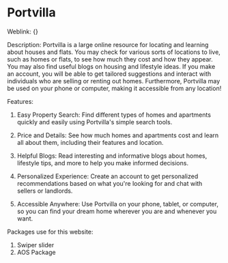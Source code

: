 # Portvilla

Weblink: {}

Description: Portvilla is a large online resource for locating and learning about houses and flats. You may check for various sorts of locations to live, such as homes or flats, to see how much they cost and how they appear. You may also find useful blogs on housing and lifestyle ideas. If you make an account, you will be able to get tailored suggestions and interact with individuals who are selling or renting out homes. Furthermore, Portvilla may be used on your phone or computer, making it accessible from any location!

Features:

1. Easy Property Search: Find different types of homes and apartments quickly and easily using Portvilla's simple search tools.

2. Price and Details: See how much homes and apartments cost and learn all about them, including their features and location.

3. Helpful Blogs: Read interesting and informative blogs about homes, lifestyle tips, and more to help you make informed decisions.

4. Personalized Experience: Create an account to get personalized recommendations based on what you're looking for and chat with sellers or landlords.

5. Accessible Anywhere: Use Portvilla on your phone, tablet, or computer, so you can find your dream home wherever you are and whenever you want.


Packages use for this website: 
1. Swiper slider
2. AOS Package
